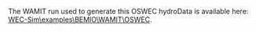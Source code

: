 The WAMIT run used to generate this OSWEC hydroData is available here: [WEC-Sim\examples\BEMIO\WAMIT\OSWEC](https://github.com/WEC-Sim/WEC-Sim/tree/master/examples/BEMIO/WAMIT/OSWEC).
